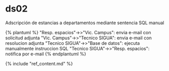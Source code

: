 # ds02

Adscripción de estancias a departamentos mediante sentencia SQL manual

{% plantuml %}
"Resp. espacios"->>"Vic. Campus": envia e-mail con solicitud adjunta
"Vic. Campus"->>"Tecnico SIGUA": envia e-mail con resolucion adjunta
"Tecnico SIGUA"->>"Base de datos": ejecuta manualmente instruccion SQL
"Tecnico SIGUA"->>"Resp. espacios": notifica por e-mail
{% endplantuml %}

{% include "ref_content.md" %}